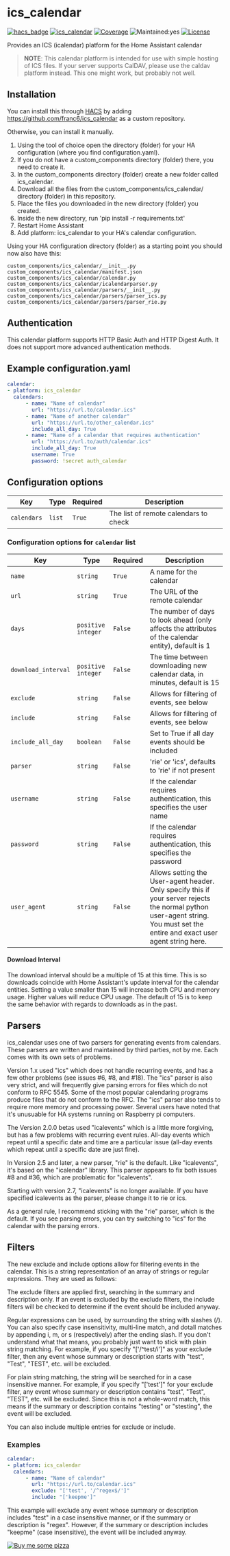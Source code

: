 # ics_calendar
[![hacs_badge](https://img.shields.io/badge/HACS-Custom-orange.svg)](https://github.com/hacs/integration)
[![ics_calendar](https://img.shields.io/github/v/release/franc6/ics_calendar.svg?1)](https://github.com/franc6/ics_calendar)
[![Coverage](https://codecov.io/gh/franc6/ics_calendar/branch/releases/graph/badge.svg)](https://app.codecov.io/gh/franc6/ics_calendar/branch/releases)
![Maintained:yes](https://img.shields.io/maintenance/yes/2022.svg)
[![License](https://img.shields.io/github/license/franc6/ics_calendar.svg)](LICENSE)

Provides an ICS (icalendar) platform for the Home Assistant calendar

> **NOTE**: This calendar platform is intended for use with simple hosting of ICS files.  If your server supports CalDAV, please use the caldav platform instead.  This one might work, but probably not well.

## Installation
You can install this through [HACS](https://github.com/custom-components/hacs) by adding https://github.com/franc6/ics_calendar as a custom repository.

Otherwise, you can install it manually.

1. Using the tool of choice open the directory (folder) for your HA configuration (where you find configuration.yaml).
2. If you do not have a custom_components directory (folder) there, you need to create it.
3. In the custom_components directory (folder) create a new folder called ics_calendar.
4. Download all the files from the custom_components/ics_calendar/ directory (folder) in this repository.
5. Place the files you downloaded in the new directory (folder) you created.
6. Inside the new directory, run 'pip install -r requirements.txt'
7. Restart Home Assistant
8. Add platform: ics_calendar to your HA's calendar configuration.

Using your HA configuration directory (folder) as a starting point you should now also have this:
```
custom_components/ics_calendar/__init__.py
custom_components/ics_calendar/manifest.json
custom_components/ics_calendar/calendar.py
custom_components/ics_calendar/icalendarparser.py
custom_components/ics_calendar/parsers/__init__.py
custom_components/ics_calendar/parsers/parser_ics.py
custom_components/ics_calendar/parsers/parser_rie.py
```

## Authentication
This calendar platform supports HTTP Basic Auth and HTTP Digest Auth.  It does not support more advanced authentication methods.

## Example configuration.yaml
```yaml
calendar:
- platform: ics_calendar
  calendars:
      - name: "Name of calendar"
        url: "https://url.to/calendar.ics"
      - name: "Name of another calendar"
        url: "https://url.to/other_calendar.ics"
        include_all_day: True
      - name: "Name of a calendar that requires authentication"
        url: "https://url.to/auth/calendar.ics"
        include_all_day: True
        username: True
        password: !secret auth_calendar
```

## Configuration options
Key | Type | Required | Description
-- | -- | -- | --
`calendars` | `list` | `True` | The list of remote calendars to check

### Configuration options for `calendar` list
Key | Type | Required | Description
-- | -- | -- | --
`name` | `string` | `True` | A name for the calendar
`url` | `string` | `True` | The URL of the remote calendar
`days` | `positive integer` | `False` | The number of days to look ahead (only affects the attributes of the calendar entity), default is 1
`download_interval` | `positive integer` | `False` | The time between downloading new calendar data, in minutes, default is 15
`exclude` | `string` | `False` | Allows for filtering of events, see below
`include` | `string` | `False` | Allows for filtering of events, see below
`include_all_day` | `boolean` | `False` | Set to True if all day events should be included
`parser` | `string` | `False` | 'rie' or 'ics', defaults to 'rie' if not present
`username` | `string` | `False` | If the calendar requires authentication, this specifies the user name
`password` | `string` | `False` | If the calendar requires authentication, this specifies the password
`user_agent` | `string` | `False` | Allows setting the User-agent header.  Only specify this if your server rejects the normal python user-agent string.  You must set the entire and exact user agent string here.

#### Download Interval
The download interval should be a multiple of 15 at this time.  This is so downloads coincide with Home Assistant's update interval for the calendar entities. Setting a value smaller than 15 will increase both CPU and memory usage.  Higher values will reduce CPU usage.  The default of 15 is to keep the same behavior with regards to downloads as in the past.

## Parsers
ics_calendar uses one of two parsers for generating events from calendars.  These parsers are written and maintained by third parties, not by me.  Each comes with its own sets of problems.

Version 1.x used "ics" which does not handle recurring events, and has a few other problems (see issues #6, #8, and #18).  The "ics" parser is also very strict, and will frequently give parsing errors for files which do not conform to RFC 5545.  Some of the most popular calendaring programs produce files that do not conform to the RFC.  The "ics" parser also tends to require more memory and processing power.  Several users have noted that it's unusuable for HA systems running on Raspberry pi computers.

The Version 2.0.0 betas used "icalevents" which is a little more forgiving, but has a few problems with recurring event rules.  All-day events which repeat until a specific date and time are a particular issue (all-day events which repeat until a specific date are just fine).

In Version 2.5 and later, a new parser, "rie" is the default.  Like "icalevents", it's based on the "icalendar" library.  This parser appears to fix both issues #8 and #36, which are problematic for "icalevents".

Starting with version 2.7, "icalevents" is no longer available.  If you have specified icalevents as the parser, please change it to rie or ics.

As a general rule, I recommend sticking with the "rie" parser, which is the default.  If you see parsing errors, you can try switching to "ics" for the calendar with the parsing errors.

## Filters
The new exclude and include options allow for filtering events in the calendar.  This is a string representation of an array of strings or regular expressions.  They are used as follows:

The exclude filters are applied first, searching in the summary and description only.  If an event is excluded by the exclude filters, the include filters will be checked to determine if the event should be included anyway.

Regular expressions can be used, by surrounding the string with slashes (/).  You can also specify case insensitivity, multi-line match, and dotall matches by appending i, m, or s (respectively) after the ending slash.  If you don't understand what that means, you probably just want to stick with plain string matching.  For example, if you specify "['/^test/i']" as your exclude filter, then any event whose summary or description starts with "test", "Test", "TEST", etc. will be excluded.

For plain string matching, the string will be searched for in a case insensitive manner.  For example, if you specify "['test']" for your exclude filter, any event whose summary or description contains "test", "Test", "TEST", etc. will be excluded.  Since this is not a whole-word match, this means if the summary or description contains "testing" or "stesting", the event will be excluded.

You can also include multiple entries for exclude or include.

### Examples
```yaml
calendar:
- platform: ics_calendar
  calendars:
      - name: "Name of calendar"
        url: "https://url.to/calendar.ics"
        exclude: "['test', '/^regex$/']"
        include: "['keepme']"
```

This example will exclude any event whose summary or description includes "test" in a case insensitive manner, or if the summary or description is "regex".  However, if the summary or description includes "keepme" (case insensitive), the event will be included anyway.

[![Buy me some pizza](https://www.buymeacoffee.com/assets/img/custom_images/orange_img.png)](https://www.buymeacoffee.com/qpunYPZx5)
